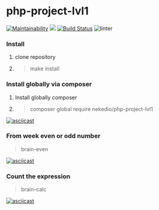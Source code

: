 # php-project-lvl1

[![Maintainability](https://api.codeclimate.com/v1/badges/d3929ac0baeeac57016e/maintainability)](https://codeclimate.com/github/nekedio/php-project-lvl1/maintainability)
<a href="https://codeclimate.com/github/nekedio/php-project-lvl1/test_coverage"><img src="https://api.codeclimate.com/v1/badges/d3929ac0baeeac57016e/test_coverage" /></a>
[![Build Status](https://travis-ci.com/nekedio/php-project-lvl1.svg?branch=master)](https://travis-ci.com/nekedio/php-project-lvl1)
![linter](https://github.com/nekedio/php-project-lvl1/workflows/linter/badge.svg)

### Install

1. clone repository
2. > make install

### Install globally via composer

1. Install globally composer
2. > composer global require nekedio/php-project-lvl1

[![asciicast](https://asciinema.org/a/305159.svg)](https://asciinema.org/a/305159)

### From week even or odd number
> brain-even

[![asciicast](https://asciinema.org/a/304369.svg)](https://asciinema.org/a/304369)


### Count the expression
> brain-calc

[![asciicast](https://asciinema.org/a/305094.svg)](https://asciinema.org/a/305094)
